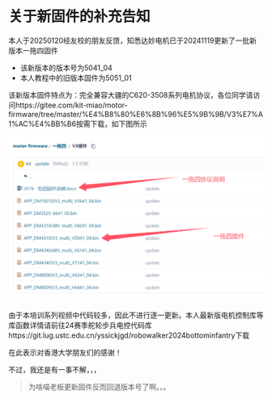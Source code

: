 # 关于新固件的补充告知

本人于20250120经友校的朋友反馈，知悉达妙电机已于20241119更新了一批新版本一拖四固件

- 该新版本的版本号为5041_04
- 本人教程中的旧版本固件为5051_01

该新版本固件特点为：完全兼容大疆的C620-3508系列电机协议，各位同学请访问https://gitee.com/kit-miao/motor-firmware/tree/master/%E4%B8%80%E6%8B%96%E5%9B%9B/V3%E7%A1%AC%E4%BB%B6按需下载，如下图所示

<img src="20250120 关于新固件的补充告知.assets/网址资料.png" alt="网址资料" style="zoom:50%;" />

由于本培训系列视频中代码较多，因此不进行逐一更新。本人最新版电机控制库等库函数详情请前往24赛季舵轮步兵电控代码库https://git.lug.ustc.edu.cn/yssickjgd/robowalker2024bottominfantry下载



在此表示对香港大学朋友们的感谢！



不过，我还是有一事不解，，，

> 为啥喵老板更新固件反而回退版本号了啊。。。